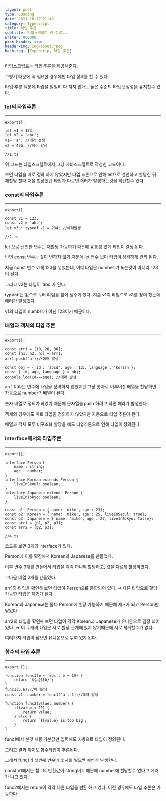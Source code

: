 ```yaml
---
layout: post
type: LOading
date: 2021-10-17 21:40
category: Typescript
title: 타입 추론
subtitle: 타입스크립트 넌 정말...
writer: 000000
post-header: true
header-img: img/about.jpeg
hash-tag: [Typescrip, 타입 추론] 
---
```




타입스크립트는 타입 추론을 제공해준다.

그렇기 때문에 꼭 필요한 경우에만 타입 정의를 할 수 있다.

타입 추론 덕분에 타입을 일일히 다 치지 않아도 높은 수준의 타입 안정성을 유지할수 있다.

   

### let의 타입추론

------

```tsx
export{};

let v1 = 123;
let v2 = 'abc';
v1= 'a'; //에러 발생
v2 = 456; //에러 발생

//1.ts
```

위 코드는 타입스크립트에서 그냥 자바스크립트로 작성한 코드이다.

보면 타입을 따로 정의 하지 않았지만 타입 추론으로 인해 let으로 선언하고 할당한 뒤 재할당 할때 처음 할당했던 타입과 다르면 에러가 발생하는것을 확인할수 있다.

   

### const의 타입추론

------

```tsx
export{};

const v1 = 123;
const v2 = 'abc';
let v3 : typeof v1 = 234; //에러발생

//2.ts
```

let 으로 선언한 변수는 재할당 가능하기 때문에 융통성 있게 타입이 결정 된다.

반면 const 변수는 값이 변하지 않기 때문에 let 변수 보다 타입이 엄격하게 관리 된다.

지금 const 변수 v1에 123을 넣었는데, 이때 타입은 number 가 되는것이 아니라 123이 된다.

그리고 v2는 타입이 'abc'가 된다.

typeof 는 값으로 부터 타입을 뽑아 낼수가 있다. 지금 v1의 타입으로 v3를 정의 했는데 에러가 발생했다.

v1의 타입이 number가 아닌 123이기 때문이다.

   

### 배열과 객체의 타입 추론

------

```tsx
export{};

const arr1 = [10, 20, 30];
const [n1, n2, n3] = arr1;
arr1.push('a');//에러 발생

const obj = { id : 'abcd', age : 123, language : 'korean'};
const { id, age, language } = obj;
console.log(id===age); //에러 발생
```

arr1 이라는 변수에 타입을 정의하지 않았지만 그냥 숫자로 이루어진 배열을 할당하면 자동으로 number의 배열이 된다.

숫자 배열로 정의가 되었기 때문에 문자열을 push 하려고 하면 에러가 발생한다.

객체의 경우에도 따로 타입을 정의하지 않았지만 자동으로 타입 추론이 된다.

배열과 객체 모두 비구조화 할당을 해도 타입추론으로 인해 타입이 정의된다.

   

### interface에서의 타입추론

------

```tsx
export{};

interface Person {
    name : string;
    age : number;
}
interface Korean extends Person {
    liveInSeoul: boolean;
}
interface Japanese extends Person {
    liveInTokyo: boolean;
}

const p1: Person = { name: 'mike', age : 23};
const p2: Korean = { name: 'mike', age : 25, liveInSeoul: true};
const p3: Japanese = { name: 'mike', age : 27, liveInTokyo: false};
const arr1 = [p1, p2, p3];
const arr2 = [p2, p3];

//4.ts
```

코드를 보면 3개의 interface가 있다.

Person에 이를 확장해서 Korean과 Japanese를 만들었다.

이후 변수 3개를 만들어서 타입을 각각 하나씩 할당하고, 값을 다르게 할당하였다.

그다음 배열 2개를 만들었다.

arr1의 타입을 확인해 보면 타입이 Person으로 통합되어 있다. ⇒ 다른 타입으로 할당 가능한 타입은 제거가 된다.

Korean과 Japanese는 둘다 Person에 할당 가능하기 때문에 제거가 되고 Person만 남았다.

arr2의 타입을 확인해 보면 타입이 각각 Korean과 Japanese가 유니온으로 결정 되어 있다. ⇒ 이 두개의 타입은 서로 할당 관계에 있지 않기때문에 서로 제거할수가 없다.

여러가지 타입이 남으면 유니온으로 묶여 있게 된다.

   

### 함수의 타입 추론

------

```tsx
export {};

function func1(a = 'abc', b = 10) {
    return `${a}${b}`;
}
func1(3,6);//에러발생
const v1: number = func1('a', 1);//에러 발생

function func2(value: number) {
    if(value < 10) {
        return value;
    } else {
        return `${value} is too big`;
    }
}
```

func1에서 본것 처럼 기본값만 입력해도 자동으로 타입이 정의된다.

그리고 결과 까지도 함수타입이 추론된다.

그래서 func1의 첫번째 변수에 숫자를 넣으면 에러가 발생한다.

const v1에서는 함수의 반환값이 string이기 때문에 number에 할당할수 없다고 에러가 나고 있다.

func2에서는 return이 각각 다른 타입을 반환 하고 있다. 이런 경우에도 타입 추론은 가능하다.
